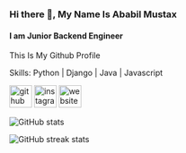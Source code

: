 ### Hi there 👋, My Name Is Ababil Mustax
#### I am Junior Backend Engineer
This Is My Github Profile

Skills: Python | Django | Java | Javascript



[<img src='https://cdn.jsdelivr.net/npm/simple-icons@3.0.1/icons/github.svg' alt='github' height='40'>](https://github.com/Birdfromhell)  [<img src='https://cdn.jsdelivr.net/npm/simple-icons@3.0.1/icons/instagram.svg' alt='instagram' height='40'>](https://www.instagram.com/bielll/)  [<img src='https://img.icons8.com/pastel-glyph/64/000000/website--v1.png' alt='website' height='40'>](https://ababil-mustax.me)  

![GitHub stats](https://github-readme-stats.vercel.app/api?username=Birdfromhell&show_icons=true&count_private=true)  

![GitHub streak stats](https://streak-stats.demolab.com/?user=Birdfromhell)  

